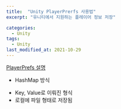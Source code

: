```yaml
---
title:  "Unity PlayerPrerfs 사용법"
excerpt: "유니티에서 지원하는 플레이어 정보 저장"

categories:
  - Unity
tags:
  - Unity
last_modified_at: 2021-10-29
---
```


[PlayerPrefs 설명](https://ansohxxn.github.io/unitydocs/playerprefs/)


* HashMap 방식  
- Key, Value로 이뤄진 형식  
- 로컬에 파일 형태로 저장됨  